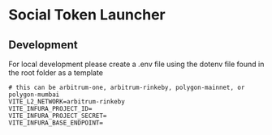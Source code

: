# Social Token Launcher

## Development

For local development please create a .env file using the dotenv file found in the root folder as a template

```
# this can be arbitrum-one, arbitrum-rinkeby, polygon-mainnet, or polygon-mumbai
VITE_L2_NETWORK=arbitrum-rinkeby
VITE_INFURA_PROJECT_ID=
VITE_INFURA_PROJECT_SECRET=
VITE_INFURA_BASE_ENDPOINT=
```
